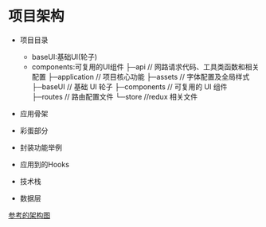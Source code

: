 # 项目架构
* 项目目录
  * baseUI:基础UI(轮子)
  * components:可复用的UI组件
├─api                   // 网路请求代码、工具类函数和相关配置
├─application           // 项目核心功能
├─assets                // 字体配置及全局样式
├─baseUI                // 基础 UI 轮子
├─components            // 可复用的 UI 组件
├─routes                // 路由配置文件
└─store                 //redux 相关文件

* 应用骨架
* 彩蛋部分
* 封装功能举例
* 应用到的Hooks
* 技术栈
* 数据层

[参考的架构图](./README.assets/参考的架构图.png)